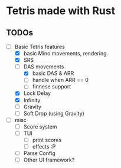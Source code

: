 # Tetris made with Rust

## TODOs

- [ ] Basic Tetris features
  - [x] basic Mino movements, rendering
  - [x] SRS
  - [ ] DAS movements
    - [x] basic DAS & ARR
    - [ ] handle when ARR == 0
    - [ ] finnese support
  - [x] Lock Delay
  - [x] Infinity
  - [ ] Gravity
  - [ ] Soft Drop (using Gravity)
- [ ] misc
  - [ ] Score system
  - [ ] TUI
    - [ ] print scores
    - [ ] effects :P
  - [ ] Parse Config
  - [ ] Other UI framework?
